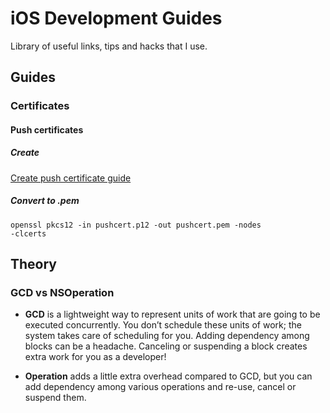 # iOS Development Guides
Library of useful links, tips and hacks that I use. 
## Guides

### Certificates 

#### Push certificates

##### Create
[Create push certificate guide](https://medium.com/@ankushaggarwal/generate-apns-certificate-for-ios-push-notifications-85e4a917d522)

##### Convert to .pem
<code>openssl pkcs12 -in pushcert.p12 -out pushcert.pem -nodes -clcerts</code>

## Theory

### GCD vs NSOperation

 - __GCD__ is a lightweight way to represent units of work that are going to be executed concurrently. You don’t schedule these units of work; the system takes care of scheduling for you. Adding dependency among blocks can be a headache. Canceling or suspending a block creates extra work for you as a developer!

 - __Operation__  adds a little extra overhead compared to GCD, but you can add dependency among various operations and re-use, cancel or suspend them.
 
 
